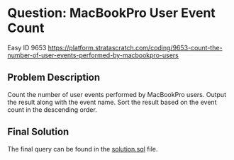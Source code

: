 # Question: MacBookPro User Event Count
Easy ID 9653
https://platform.stratascratch.com/coding/9653-count-the-number-of-user-events-performed-by-macbookpro-users

## Problem Description
Count the number of user events performed by MacBookPro users.
Output the result along with the event name.
Sort the result based on the event count in the descending order.

## Final Solution
The final query can be found in the [solution.sql](./solution.sql) file.
